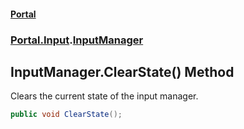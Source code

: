 #### [Portal](index.md 'index')
### [Portal.Input](Portal.Input.md 'Portal.Input').[InputManager](InputManager.md 'Portal.Input.InputManager')

## InputManager.ClearState() Method

Clears the current state of the input manager.

```csharp
public void ClearState();
```
